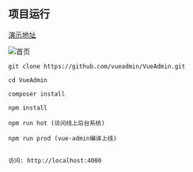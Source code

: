 ## 项目运行

[演示地址](http://vueadmin.com/#/echarts)

![首页](https://github.com/vueadmin/VueAdmin/raw/master/img/home.png)

```
git clone https://github.com/vueadmin/VueAdmin.git

cd VueAdmin

composer install

npm install

npm run hot (访问线上后台系统)

npm run prod (vue-admin编译上线)


访问: http://localhost:4000

```
